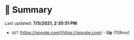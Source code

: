 # 📖 Summary
Last updated: **7/5/2021, 2:35:51 PM**

- `GET` [https://google.com](https://google.com) - **Up** (108ms)
